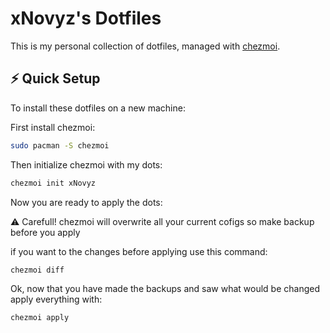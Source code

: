 # xNovyz's Dotfiles

This is my personal collection of dotfiles, managed with [chezmoi](https://www.chezmoi.io/).

## ⚡ Quick Setup

To install these dotfiles on a new machine:

First install chezmoi:

```bash
sudo pacman -S chezmoi
```

Then initialize chezmoi with my dots:

```bash
chezmoi init xNovyz
```

Now you are ready to apply the dots:

⚠️ Carefull! chezmoi will overwrite all your current cofigs so make backup before you apply

  if you want to the changes before applying use this command:
  ```bash
  chezmoi diff
  ```
  Ok, now that you have made the backups and saw what would be changed apply everything with:

  ```bash
  chezmoi apply
  ```
